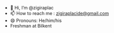- 👋 Hi, I’m @zigiraplac
- 📫 How to reach me : zigiraplacide@gmail.com
- 😄 Pronouns: He/him/his
- Freshman at Bilkent
<!---
zigiraplac/zigiraplac is a ✨ special ✨ repository because its `README.md` (this file) appears on your GitHub profile.
You can click the Preview link to take a look at your changes.
--->
